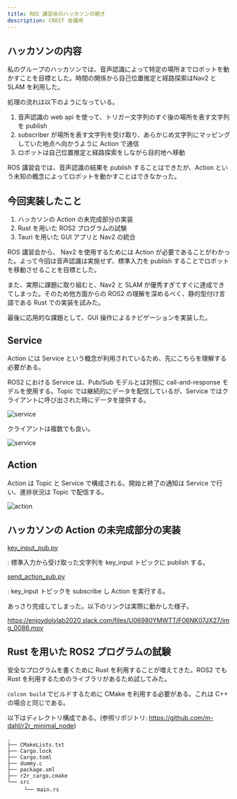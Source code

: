 ```yaml
---
title: ROS 講習会のハッカソンの続き
description: CREST 会議用
---
```


## ハッカソンの内容

私のグループのハッカソンでは、音声認識によって特定の場所までロボットを動かすことを目標とした。時間の関係から自己位置推定と経路探索はNav2 と SLAM を利用した。

処理の流れは以下のようになっている。

1. 音声認識の web api を使って、トリガー文字列のすぐ後の場所を表す文字列を publish
2. subscriber が場所を表す文字列を受け取り、あらかじめ文字列にマッピングしていた地点へ向かうように Action で通信
3. ロボットは自己位置推定と経路探索をしながら目的地へ移動

ROS 講習会では、音声認識の結果を publish することはできたが、Action という未知の概念によってロボットを動かすことはできなかった。

## 今回実装したこと

1. ハッカソンの Action の未完成部分の実装
2. Rust を用いた ROS2 プログラムの試験
3. Tauri を用いた GUI アプリと Nav2 の統合

ROS 講習会から、 Nav2 を使用するためには Action が必要であることがわかった。よって今回は音声認識は実施せず、標準入力を publish することでロボットを移動させることを目標とした。

また、実際に課題に取り組むと、Nav2 と SLAM が優秀すぎてすぐに達成できてしまった。そのため他方面からの ROS2 の理解を深めるべく、静的型付け言語である Rust での実装を試みた。

最後に応用的な課題として、GUI 操作によるナビゲーションを実装した。

## Service

Action には Service という概念が利用されているため、先にこちらを理解する必要がある。

ROS2 における Service は、Pub/Sub モデルとは対照に call-and-response モデルを使用する。Topic では継続的にデータを配信しているが、Service ではクライアントに呼び出された時にデータを提供する。

![service](https://docs.ros.org/en/foxy/_images/Service-SingleServiceClient.gif)

クライアントは複数でも良い。

![service](https://docs.ros.org/en/foxy/_images/Service-MultipleServiceClient.gif)

## Action

Action は Topic と Service で構成される。開始と終了の通知は Service で行い、進捗状況は Topic で配信する。

![action](https://docs.ros.org/en/foxy/_images/Action-SingleActionClient.gif)

## ハッカソンの Action の未完成部分の実装

[key_input_pub.py](https://github.com/jme-rs/ros2_ws/blob/main/src/nav2_test/nav2_test/key_input_pub.py)

: 標準入力から受け取った文字列を key_input トピックに publish する。

[send_action_sub.py](https://github.com/jme-rs/ros2_ws/blob/main/src/nav2_test/nav2_test/send_action_sub.py)

: key_input トピックを subscribe し Action を実行する。

あっさり完成してしまった。以下のリンクは実際に動かした様子。

<https://enjoydolylab2020.slack.com/files/U06980YMWTT/F06NK07JX27/img_0086.mov>

## Rust を用いた ROS2 プログラムの試験

安全なプログラムを書くために Rust を利用することが増えてきた。ROS2 でも Rust を利用するためのライブラリがあるため試してみた。

`colcon build` でビルドするために CMake を利用する必要がある。これは C++ の場合と同じである。

以下はディレクトリ構成である。(参照リポジトリ: <https://github.com/m-dahl/r2r_minimal_node>)

```text
.
├── CMakeLists.txt
├── Cargo.lock
├── Cargo.toml
├── dummy.c
├── package.xml
├── r2r_cargo.cmake
└── src
　　  └── main.rs
```
